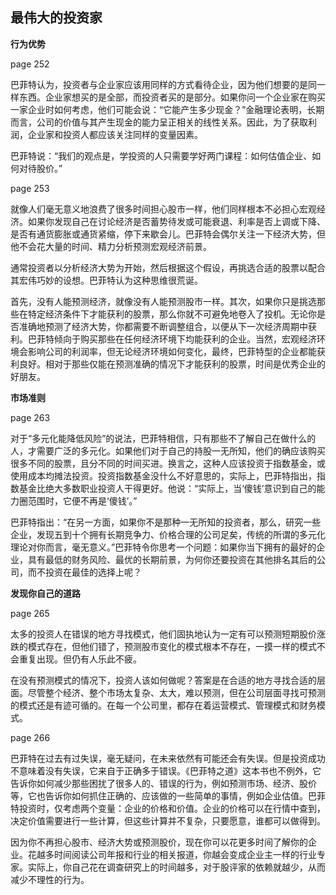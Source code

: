 ## 最伟大的投资家

**行为优势**

page 252

巴菲特认为，投资者与企业家应该用同样的方式看待企业，因为他们想要的是同一样东西。企业家想买的是全部，而投资者买的是部分。如果你问一个企业家在购买一家企业时如何考虑，他们可能会说：“它能产生多少现金？”金融理论表明，长期而言，公司的价值与其产生现金的能力呈正相关的线性关系。因此，为了获取利润，企业家和投资人都应该关注同样的变量因素。

巴菲特说：“我们的观点是，学投资的人只需要学好两门课程：如何估值企业、如何对待股价。”

page 253

就像人们毫无意义地浪费了很多时间担心股市一样，他们同样根本不必担心宏观经济。如果你发现自己在讨论经济是否蓄势待发或可能衰退、利率是否上调或下降、是否有通货膨胀或通货紧缩，停下来歇会儿。巴菲特会偶尔关注一下经济大势，但他不会花大量的时间、精力分析预测宏观经济前景。

通常投资者以分析经济大势为开始，然后根据这个假设，再挑选合适的股票以配合其宏伟巧妙的设想。巴菲特认为这种思维很荒诞。

首先，没有人能预测经济，就像没有人能预测股市一样。其次，如果你只是挑选那些在特定经济条件下才能获利的股票，那么你就不可避免地卷入了投机。无论你是否准确地预测了经济大势，你都需要不断调整组合，以便从下一次经济周期中获利。巴菲特倾向于购买那些在任何经济环境下均能获利的企业。当然，宏观经济环境会影响公司的利润率，但无论经济环境如何变化，最终，巴菲特型的企业都能获利良好。相对于那些仅能在预测准确的情况下才能获利的股票，时间是优秀企业的好朋友。

**市场准则**

page 263

对于“多元化能降低风险”的说法，巴菲特相信，只有那些不了解自己在做什么的人，才需要广泛的多元化。如果他们对于自己的持股一无所知，他们的确应该购买很多不同的股票，且分不同的时间买进。换言之，这种人应该投资于指数基金，或使用成本均摊法投资。投资指数基金没什么不好意思的，实际上，巴菲特指出，指数基金比绝大多数职业投资人干得更好。他说：“实际上，当‘傻钱’意识到自己的能力圈范围时，它便不再是‘傻钱’。”

巴菲特指出：“在另一方面，如果你不是那种一无所知的投资者，那么，研究一些企业，发现五到十个拥有长期竞争力、价格合理的公司足矣，传统的所谓的多元化理论对你而言，毫无意义。”巴菲特令你思考一个问题：如果你当下拥有的最好的企业，具有最低的财务风险、最优的长期前景，为何你还要投资在其他排名其后的公司，而不投资在最佳的选择上呢？

**发现你自己的道路**

page 265

太多的投资人在错误的地方寻找模式，他们固执地认为一定有可以预测短期股价涨跌的模式存在，但他们错了，预测股市变化的模式根本不存在，一摸一样的模式不会重复出现。但仍有人乐此不疲。

在没有预测模式的情况下，投资人该如何做呢？答案是在合适的地方寻找合适的层面。尽管整个经济、整个市场太复杂、太大，难以预测，但在公司层面寻找可预测的模式还是有迹可循的。在每一个公司里，都存在着运营模式、管理模式和财务模式。

page 266

巴菲特在过去有过失误，毫无疑问，在未来依然有可能还会有失误。但是投资成功不意味着没有失误，它来自于正确多于错误。《巴菲特之道》这本书也不例外，它告诉你如何减少那些困扰了很多人的、错误的行为，例如预测市场、经济、股价等，它也告诉你如何抓住正确的、应该做的一些简单的事情，例如企业估值。巴菲特投资时，仅考虑两个变量：企业的价格和价值。企业的价格可以在行情中查到，决定价值需要进行一些计算，但这些计算并不复杂，只要愿意，谁都可以做得到。

因为你不再担心股市、经济大势或预测股价，现在你可以花更多时间了解你的企业。花越多时间阅读公司年报和行业的相关报道，你越会变成企业主一样的行业专家。实际上，你自己花在调查研究上的时间越多，对于股评家的依赖就越少，从而减少不理性的行为。
